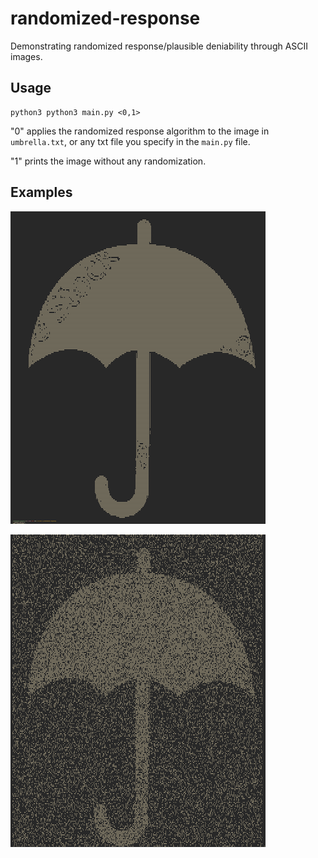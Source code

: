 # randomized-response
Demonstrating randomized response/plausible deniability through ASCII images.

## Usage

```
python3 python3 main.py <0,1>
```

"0" applies the randomized response algorithm to the image in `umbrella.txt`, or any txt file you specify in the `main.py` file.

"1" prints the image without any randomization.

## Examples

![Without Randomization](/images/without-randomization.png)

![With Randomization](/images/with-randomization.png)
